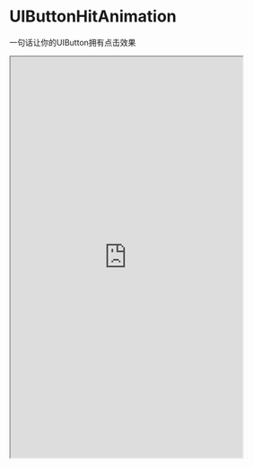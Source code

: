 # UIButtonHitAnimation

一句话让你的UIButton拥有点击效果
<iframe height=716 width=414 src="https://github.com/OPTJoker/UIButtonHitAnimation/BtnHitAnim.gif">

这是一个UIButton+ScaleAnimation category，
引用头文件之后，直接一句代码：yourBtn.showScaleAnimation = YES;  即可让你的btn拥有点击效果。

唯一需要注意的是：调用btn.showScaleAnimation=YES 要放在btn addTarget: 方法之前。
